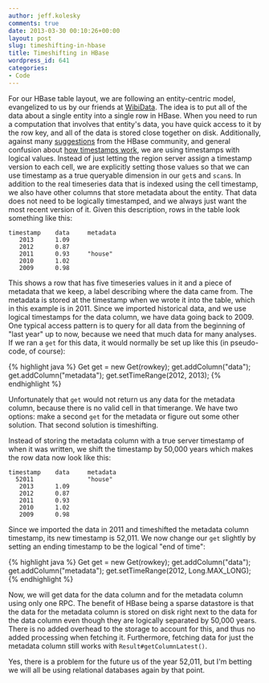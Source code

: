 ```yaml
---
author: jeff.kolesky
comments: true
date: 2013-03-30 00:10:26+00:00
layout: post
slug: timeshifting-in-hbase
title: Timeshifting in HBase
wordpress_id: 641
categories:
- Code
---
```


For our HBase table layout, we are following an entity-centric model,
evangelized to us by our friends at [WibiData](http://www.wibidata.com).  The idea is to put all of the
data about a single entity into a single row in HBase.  When you need to run
a computation that involves that entity's data, you have quick access to it by
the row key, and all of the data is stored close together on disk.
Additionally, against many [suggestions](http://www.ngdata.com/site/blog/62-ng.html) from the HBase community,
and general confusion about [how timestamps work](https://issues.apache.org/jira/browse/HBASE-2406), we are using
timestamps with logical values.  Instead of just letting the region server
assign a timestamp version to each cell, we are explicitly setting those values
so that we can use timestamp as a true queryable dimension in our `get`s and
`scan`s.  In addition to the real timeseries data that is indexed using the cell
timestamp, we also have other columns that store metadata about the entity.
That data does not need to be logically timestamped, and we always just want the
most recent version of it.  Given this description, rows in the table look
something like this:




    
    timestamp    data     metadata
       2013      1.09
       2012      0.87
       2011      0.93     "house"
       2010      1.02
       2009      0.98





This shows a row that has five timeseries values in it and a piece of metadata
that we keep, a label describing where the data came from.  The metadata is
stored at the timestamp when we wrote it into the table, which in this example
is in 2011.  Since we imported historical data, and we use logical timestamps
for the data column, we have data going back to 2009.  One typical access
pattern is to query for all data from the beginning of "last year" up to now,
because we need that much data for many analyses.  If we ran a `get` for this
data, it would normally be set up like this (in pseudo-code, of course):

{% highlight java %}
Get get = new Get(rowkey);
get.addColumn("data");
get.addColumn("metadata");
get.setTimeRange(2012, 2013);
{% endhighlight %}

Unfortunately that `get` would not return us any data for the metadata column,
because there is no valid cell in that timerange.  We have two options: make
a second `get` for the metadata or figure out some other solution.  That second
solution is timeshifting.





Instead of storing the metadata column with a true server timestamp of when it
was written, we shift the timestamp by 50,000 years which makes the row data now
look like this:




    
    timestamp    data     metadata
      52011               "house"
       2013      1.09
       2012      0.87
       2011      0.93
       2010      1.02
       2009      0.98





Since we imported the data in 2011 and timeshifted the metadata column
timestamp, its new timestamp is 52,011.  We now change our `get` slightly by
setting an ending timestamp to be the logical "end of time":




    
{% highlight java %}
Get get = new Get(rowkey);
get.addColumn("data");
get.addColumn("metadata");
get.setTimeRange(2012, Long.MAX_LONG);
{% endhighlight %}





Now, we will get data for the data column and for the metadata column
using only one RPC.  The benefit of HBase being a sparse datastore is that the
data for the metadata column is stored on disk right next to the data for the
data column even though they are logically separated by 50,000 years.
There is no added overhead to the storage to account for this, and thus no added
processing when fetching it.  Furthermore, fetching data for just the metadata column still works
with `Result#getColumnLatest()`.






Yes, there is a problem for the future us of the year 52,011, but I'm betting we
will all be using relational databases again by that point.



